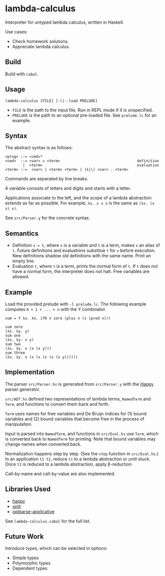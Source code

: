 # lambda-calculus

Interpreter for untyped lambda calculus, written in Haskell.

Use cases:

- Check homework solutions.
- Appreciate lambda calculus.

## Build

Build with `cabal`.

## Usage

```
lambda-calculus [FILE] [-l|--load PRELUDE]
```

- `FILE` is the path to the input file. Run in REPL mode if it is unspecified.
- `PRELUDE` is the path to an optional pre-loaded file. See `prelude.lc` for an example.

## Syntax

The abstract syntax is as follows:

```
<prog> ::= <cmd>*
<cmd>  ::= <var> = <term>                                   definition
        |  <term>                                           evaluation
<term> ::=  <var> | <term> <term> | (λ|\) <var> . <term>
```

Commands are separated by line breaks.

A variable consists of letters and digits and starts with a letter.

Applications associate to the left, and the scope of a lambda abstraction extends as far as possible. For example, `λx. x x x` is the same as `(λx. (x x) x)`.

See `src/Parser.y` for the concrete syntax.

## Semantics

- Definition `x = t`, where `x` is a variable and `t` is a term, makes `x` an alias of `t`. Future definitions and evaluations substitue `t` for `x` before execution. New definitions shadow old definitions with the same name. Print an empty line.
- Evaluation `t`, where `t` is a term, prints the normal form of `t`. If `t` does not have a normal form, the interpreter does not halt. Free variables are allowed.

## Example

Load the provided prelude with `-l prelude.lc`. The following example computes `0 + 1 + ... + n` with the Y combinator.

```
sum = Y λs. λn. if0 n zero (plus n (s (pred n)))

sum zero
(λx. λy. y)
sum one
(λx. λy. x y)
sum two
(λx. λy. x (x (x y)))
sum three
(λx. λy. x (x (x (x (x (x y))))))
```

## Implementation

The parser `src/Parser.hs` is generated from `src/Parser.y` with the [Happy](https://github.com/haskell/happy) parser generator.

`src/ADT.hs` defined two representations of lambda terms, `NamedTerm` and `Term`, and functions to convert them back and forth.

`Term` uses names for free variables and De Bruijn indices for (1) bound variables and (2) bound variables that become free in the process of manipulation.

Input is parsed into `NamedTerm`, and functions in `src/Eval.hs` use `Term`, which is converted back to `NamedTerm` for printing. Note that bound variables may change names when converted back.

Normalization happens step by step. (See the `step` function in `src/Eval.hs`.) In an application `t1 t2`, reduce `t1` to a lambda abstraction or until stuck. Once `t1` is reduced to a lambda abstraction, apply β-reduction.

Call-by-name and call-by-value are also implemented.

## Libraries Used

- [happy](https://github.com/haskell/happy)
- [split](https://hackage.haskell.org/package/split)
- [optparse-applicative](https://hackage.haskell.org/package/optparse-applicative)

See `lambda-calculus.cabal` for the full list.

## Future Work

Introduce types, which can be selected in options:

- Simple types
- Polymorphic types
- Dependent types
